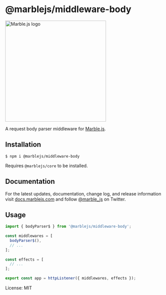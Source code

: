 # @marblejs/middleware-body

<a href="https://marblejs.com">
  <img src="https://github.com/marblejs/marble/blob/master/assets/img/logo.png?raw=true" width="320" alt="Marble.js logo"/>
</a>

A request body parser middleware for [Marble.js](https://github.com/marblejs/marble).

## Installation

```
$ npm i @marblejs/middleware-body
```
Requires `@marblejs/core` to be installed.

## Documentation

For the latest updates, documentation, change log, and release information visit [docs.marblejs.com](https://docs.marblejs.com) and follow [@marble_js](https://twitter.com/marble_js) on Twitter.

## Usage

```typescript
import { bodyParser$ } from '@marblejs/middleware-body';
​
const middlewares = [
  bodyParser$(),
  // ...
];
​
const effects = [
  // ...
];
​
export const app = httpListener({ middlewares, effects });
```
License: MIT

